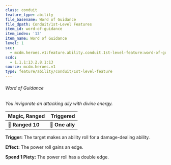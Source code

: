 ```yaml
---
class: conduit
feature_type: ability
file_basename: Word of Guidance
file_dpath: Conduit/1st-Level Features
item_id: word-of-guidance
item_index: '13'
item_name: Word of Guidance
level: 1
scc:
  - mcdm.heroes.v1:feature.ability.conduit.1st-level-feature:word-of-guidance
scdc:
  - 1.1.1:13.2.8.1:13
source: mcdm.heroes.v1
type: feature/ability/conduit/1st-level-feature
---
```


###### Word of Guidance

*You invigorate an attacking ally with divine energy.*

| **Magic, Ranged** |   **Triggered** |
| ----------------- | --------------: |
| **📏 Ranged 10**  | **🎯 One ally** |

**Trigger:** The target makes an ability roll for a damage-dealing ability.

**Effect:** The power roll gains an edge.

**Spend 1 Piety:** The power roll has a double edge.
